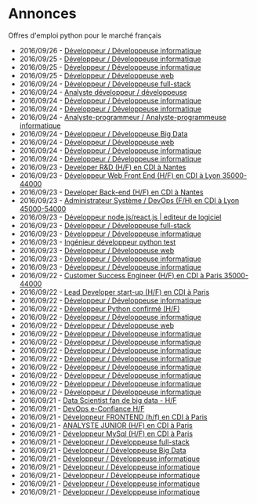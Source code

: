 # Annonces

Offres d'emploi python pour le marché français

* 2016/09/26 - [Développeur / Développeuse informatique](http://www.pyjobs.fr/jobs/details/3079/developpeur-developpeuse-informatique "Développeur / Développeuse informatique")
* 2016/09/25 - [Développeur / Développeuse informatique](http://www.pyjobs.fr/jobs/details/3078/developpeur-developpeuse-informatique "Développeur / Développeuse informatique")
* 2016/09/25 - [Développeur / Développeuse informatique](http://www.pyjobs.fr/jobs/details/3076/developpeur-developpeuse-informatique "Développeur / Développeuse informatique")
* 2016/09/25 - [Développeur / Développeuse web](http://www.pyjobs.fr/jobs/details/3077/developpeur-developpeuse-web "Développeur / Développeuse web")
* 2016/09/24 - [Développeur / Développeuse full-stack](http://www.pyjobs.fr/jobs/details/3070/developpeur-developpeuse-full-stack "Développeur / Développeuse full-stack")
* 2016/09/24 - [Analyste développeur / développeuse](http://www.pyjobs.fr/jobs/details/3068/analyste-developpeur-developpeuse "Analyste développeur / développeuse")
* 2016/09/24 - [Développeur / Développeuse informatique](http://www.pyjobs.fr/jobs/details/3072/developpeur-developpeuse-informatique "Développeur / Développeuse informatique")
* 2016/09/24 - [Développeur / Développeuse informatique](http://www.pyjobs.fr/jobs/details/3067/developpeur-developpeuse-informatique "Développeur / Développeuse informatique")
* 2016/09/24 - [Analyste-programmeur / Analyste-programmeuse informatique](http://www.pyjobs.fr/jobs/details/3074/analyste-programmeur-analyste-programmeuse-informatique "Analyste-programmeur / Analyste-programmeuse informatique")
* 2016/09/24 - [Développeur / Développeuse Big Data](http://www.pyjobs.fr/jobs/details/3071/developpeur-developpeuse-big-data "Développeur / Développeuse Big Data")
* 2016/09/24 - [Développeur / Développeuse web](http://www.pyjobs.fr/jobs/details/3073/developpeur-developpeuse-web "Développeur / Développeuse web")
* 2016/09/24 - [Développeur / Développeuse informatique](http://www.pyjobs.fr/jobs/details/3069/developpeur-developpeuse-informatique "Développeur / Développeuse informatique")
* 2016/09/24 - [Développeur / Développeuse informatique](http://www.pyjobs.fr/jobs/details/3075/developpeur-developpeuse-informatique "Développeur / Développeuse informatique")
* 2016/09/23 - [Developer R&D (H/F) en CDI à Nantes](http://www.pyjobs.fr/jobs/details/3065/developer-r-d-h-f-en-cdi-a-nantes "Developer R&D (H/F) en CDI à Nantes")
* 2016/09/23 - [Développeur Web Front End (H/F) en CDI à Lyon 35000-44000](http://www.pyjobs.fr/jobs/details/3063/developpeur-web-front-end-h-f-en-cdi-a-lyon-35000-44000 "Développeur Web Front End (H/F) en CDI à Lyon 35000-44000")
* 2016/09/23 - [Developer Back-end (H/F) en CDI à Nantes](http://www.pyjobs.fr/jobs/details/3064/developer-back-end-h-f-en-cdi-a-nantes "Developer Back-end (H/F) en CDI à Nantes")
* 2016/09/23 - [Administrateur Système / DevOps (F/H) en CDI à Lyon 45000-54000](http://www.pyjobs.fr/jobs/details/3062/administrateur-systeme-devops-f-h-en-cdi-a-lyon-45000-54000 "Administrateur Système / DevOps (F/H) en CDI à Lyon 45000-54000")
* 2016/09/23 - [Développeur node.js/react.js | editeur de logiciel](http://www.pyjobs.fr/jobs/details/3059/developpeur-node-js-react-js-editeur-de-logiciel "Développeur node.js/react.js | editeur de logiciel")
* 2016/09/23 - [Développeur / Développeuse full-stack](http://www.pyjobs.fr/jobs/details/3061/developpeur-developpeuse-full-stack "Développeur / Développeuse full-stack")
* 2016/09/23 - [Développeur / Développeuse informatique](http://www.pyjobs.fr/jobs/details/3056/developpeur-developpeuse-informatique "Développeur / Développeuse informatique")
* 2016/09/23 - [Ingénieur développeur python test](http://www.pyjobs.fr/jobs/details/3060/ingenieur-developpeur-python-test "Ingénieur développeur python test")
* 2016/09/23 - [Développeur / Développeuse web](http://www.pyjobs.fr/jobs/details/3066/developpeur-developpeuse-web "Développeur / Développeuse web")
* 2016/09/23 - [Développeur / Développeuse informatique](http://www.pyjobs.fr/jobs/details/3057/developpeur-developpeuse-informatique "Développeur / Développeuse informatique")
* 2016/09/23 - [Développeur / Développeuse informatique](http://www.pyjobs.fr/jobs/details/3058/developpeur-developpeuse-informatique "Développeur / Développeuse informatique")
* 2016/09/22 - [Customer Success Engineer (H/F) en CDI à Paris 35000-44000](http://www.pyjobs.fr/jobs/details/3053/customer-success-engineer-h-f-en-cdi-a-paris-35000-44000 "Customer Success Engineer (H/F) en CDI à Paris 35000-44000")
* 2016/09/22 - [Lead Developer start-up (H/F) en CDI à Paris](http://www.pyjobs.fr/jobs/details/3049/lead-developer-start-up-h-f-en-cdi-a-paris "Lead Developer start-up (H/F) en CDI à Paris")
* 2016/09/22 - [Développeur / Développeuse informatique](http://www.pyjobs.fr/jobs/details/3048/developpeur-developpeuse-informatique "Développeur / Développeuse informatique")
* 2016/09/22 - [Développeur Python confirmé (H/F)](http://www.pyjobs.fr/jobs/details/3054/developpeur-python-confirme-h-f "Développeur Python confirmé (H/F)")
* 2016/09/22 - [Développeur / Développeuse informatique](http://www.pyjobs.fr/jobs/details/3043/developpeur-developpeuse-informatique "Développeur / Développeuse informatique")
* 2016/09/22 - [Développeur / Développeuse web](http://www.pyjobs.fr/jobs/details/3046/developpeur-developpeuse-web "Développeur / Développeuse web")
* 2016/09/22 - [Développeur / Développeuse informatique](http://www.pyjobs.fr/jobs/details/3044/developpeur-developpeuse-informatique "Développeur / Développeuse informatique")
* 2016/09/22 - [Développeur / Développeuse informatique](http://www.pyjobs.fr/jobs/details/3055/developpeur-developpeuse-informatique "Développeur / Développeuse informatique")
* 2016/09/22 - [Développeur / Développeuse informatique](http://www.pyjobs.fr/jobs/details/3042/developpeur-developpeuse-informatique "Développeur / Développeuse informatique")
* 2016/09/22 - [Développeur / Développeuse informatique](http://www.pyjobs.fr/jobs/details/3052/developpeur-developpeuse-informatique "Développeur / Développeuse informatique")
* 2016/09/22 - [Développeur / Développeuse informatique](http://www.pyjobs.fr/jobs/details/3050/developpeur-developpeuse-informatique "Développeur / Développeuse informatique")
* 2016/09/22 - [Développeur / Développeuse informatique](http://www.pyjobs.fr/jobs/details/3045/developpeur-developpeuse-informatique "Développeur / Développeuse informatique")
* 2016/09/22 - [Développeur / Développeuse informatique](http://www.pyjobs.fr/jobs/details/3047/developpeur-developpeuse-informatique "Développeur / Développeuse informatique")
* 2016/09/22 - [Développeur / Développeuse informatique](http://www.pyjobs.fr/jobs/details/3051/developpeur-developpeuse-informatique "Développeur / Développeuse informatique")
* 2016/09/21 - [Data Scientist fan de big data - H/F](http://www.pyjobs.fr/jobs/details/3036/data-scientist-fan-de-big-data-h-f "Data Scientist fan de big data - H/F")
* 2016/09/21 - [DevOps e-Confiance H/F](http://www.pyjobs.fr/jobs/details/3030/devops-e-confiance-h-f "DevOps e-Confiance H/F")
* 2016/09/21 - [Développeur FRONTEND (h/f) en CDI à Paris](http://www.pyjobs.fr/jobs/details/3037/developpeur-frontend-h-f-en-cdi-a-paris "Développeur FRONTEND (h/f) en CDI à Paris")
* 2016/09/21 - [ANALYSTE JUNIOR (H/F) en CDI à Paris](http://www.pyjobs.fr/jobs/details/3031/analyste-junior-h-f-en-cdi-a-paris "ANALYSTE JUNIOR (H/F) en CDI à Paris")
* 2016/09/21 - [Développeur MySql (H/F) en CDI à Paris](http://www.pyjobs.fr/jobs/details/3032/developpeur-mysql-h-f-en-cdi-a-paris "Développeur MySql (H/F) en CDI à Paris")
* 2016/09/21 - [Développeur / Développeuse full-stack](http://www.pyjobs.fr/jobs/details/3039/developpeur-developpeuse-full-stack "Développeur / Développeuse full-stack")
* 2016/09/21 - [Développeur / Développeuse Big Data](http://www.pyjobs.fr/jobs/details/3025/developpeur-developpeuse-big-data "Développeur / Développeuse Big Data")
* 2016/09/21 - [Développeur / Développeuse informatique](http://www.pyjobs.fr/jobs/details/3029/developpeur-developpeuse-informatique "Développeur / Développeuse informatique")
* 2016/09/21 - [Développeur / Développeuse informatique](http://www.pyjobs.fr/jobs/details/3040/developpeur-developpeuse-informatique "Développeur / Développeuse informatique")
* 2016/09/21 - [Développeur / Développeuse informatique](http://www.pyjobs.fr/jobs/details/3022/developpeur-developpeuse-informatique "Développeur / Développeuse informatique")
* 2016/09/21 - [Développeur / Développeuse informatique](http://www.pyjobs.fr/jobs/details/3035/developpeur-developpeuse-informatique "Développeur / Développeuse informatique")
* 2016/09/21 - [Développeur / Développeuse informatique](http://www.pyjobs.fr/jobs/details/3024/developpeur-developpeuse-informatique "Développeur / Développeuse informatique")

